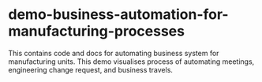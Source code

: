 # demo-business-automation-for-manufacturing-processes
This contains code and docs for automating business system for manufacturing units. This demo visualises process of automating meetings, engineering change request, and business travels. 
